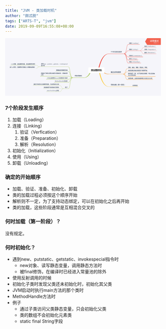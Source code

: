 ```yaml
---
title: "JVM - 类加载时机"
author: "颇忒脱"
tags: ["ARTS-T", "jvm"]
date: 2019-09-09T16:55:08+08:00
---
```


<!--more-->

<img src="class-loading-chance.png" style="zoom:50%" />

### 7个阶段发生顺序

1. 加载（Loading）
1. 连接（Linking）
   1. 验证（Verfication）
   2. 准备（Preparation）
   3. 解析（Resolution）
1. 初始化（Initialization）
1. 使用（Using）
1. 卸载（Unloading）

### 确定的开始顺序

* 加载、验证、准备、初始化、卸载
* 类的加载过程必须按这个顺序开始
* 解析则不一定，为了支持动态绑定，可以在初始化之后再开始
* 类的加载，这些阶段通常是互相混合交叉的

### 何时加载（第一阶段）？

没有规定。

### 何时初始化？

* 遇到new、putstatic、getstatic、invokespecial指令时
  * new对象、读写静态变量，调用静态方法时
  * 被final修饰，在编译时已经进入常量池的除外
* 使用反射调用的时候
* 初始化子类时发现父类还未初始化时，初始化其父类
* JVM启动时执行main方法的那个类时
* MethodHandle方法时
* 例子
  * 通过子类访问父类静态变量，只会初始化父类
  * 类的数组不会初始化元素类
  * static final String字段